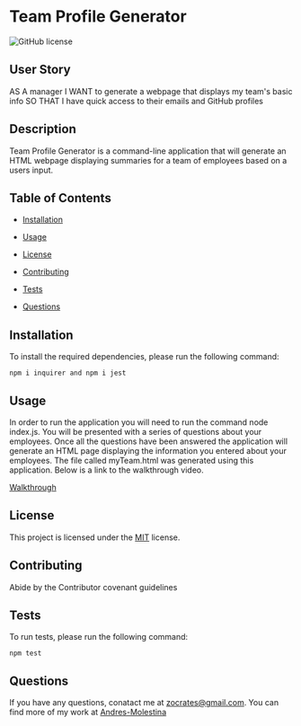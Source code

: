 # Team Profile Generator

![GitHub license](https://img.shields.io/badge/License-MIT-green)

## User Story

AS A manager I WANT to generate a webpage that displays my team's basic info SO THAT I have quick access to their emails and GitHub profiles

## Description

Team Profile Generator is a command-line application that will generate an HTML webpage displaying summaries for a team of employees based on a users input.

## Table of Contents

- [Installation](#Installation)

- [Usage](#Usage)

- [License](#License)

- [Contributing](#Contributing)

- [Tests](#Tests)

- [Questions](#Questions)

## Installation

To install the required dependencies, please run the following command:

```
npm i inquirer and npm i jest
```

## Usage

In order to run the application you will need to run the command node index.js. You will be presented with a series of questions about your employees. Once all the questions have been answered the application will generate an HTML page displaying the information you entered about your employees. The file called myTeam.html was generated using this application. Below is a link to the walkthrough video.

[Walkthrough](https://youtu.be/mj9WgFzLnEg)

## License

This project is licensed under the [MIT](https://spdx.org/licenses/MIT.html) license.

## Contributing

Abide by the Contributor covenant guidelines

## Tests

To run tests, please run the following command:

```
npm test
```

## Questions

If you have any questions, conatact me at zocrates@gmail.com. You can find more of my work at [Andres-Molestina](https://github.com/zocartes)
